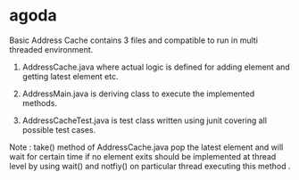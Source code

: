 # agoda

Basic Address Cache contains 3 files and compatible to run in multi threaded environment.

1) AddressCache.java where actual logic is defined for adding element and getting latest element etc.

2) AddressMain.java is deriving class to execute the implemented methods.

3) AddressCacheTest.java is test class written using junit covering all possible test cases.

Note : take() method of AddressCache.java pop the latest element and will wait for certain time if no element exits should be implemented at thread level by using wait() and notfiy() on particular thread executing this method .
